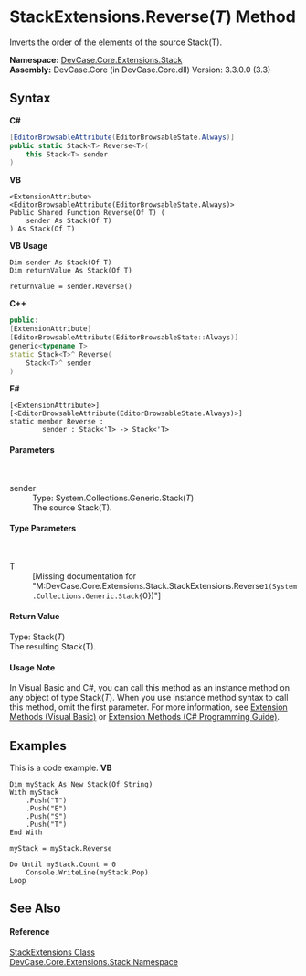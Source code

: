 # StackExtensions.Reverse(*T*) Method 
 

Inverts the order of the elements of the source Stack(T).

**Namespace:**&nbsp;<a href="N_DevCase_Core_Extensions_Stack">DevCase.Core.Extensions.Stack</a><br />**Assembly:**&nbsp;DevCase.Core (in DevCase.Core.dll) Version: 3.3.0.0 (3.3)

## Syntax

**C#**<br />
``` C#
[EditorBrowsableAttribute(EditorBrowsableState.Always)]
public static Stack<T> Reverse<T>(
	this Stack<T> sender
)

```

**VB**<br />
``` VB
<ExtensionAttribute>
<EditorBrowsableAttribute(EditorBrowsableState.Always)>
Public Shared Function Reverse(Of T) ( 
	sender As Stack(Of T)
) As Stack(Of T)
```

**VB Usage**<br />
``` VB Usage
Dim sender As Stack(Of T)
Dim returnValue As Stack(Of T)

returnValue = sender.Reverse()
```

**C++**<br />
``` C++
public:
[ExtensionAttribute]
[EditorBrowsableAttribute(EditorBrowsableState::Always)]
generic<typename T>
static Stack<T>^ Reverse(
	Stack<T>^ sender
)
```

**F#**<br />
``` F#
[<ExtensionAttribute>]
[<EditorBrowsableAttribute(EditorBrowsableState.Always)>]
static member Reverse : 
        sender : Stack<'T> -> Stack<'T> 

```


#### Parameters
&nbsp;<dl><dt>sender</dt><dd>Type: System.Collections.Generic.Stack(*T*)<br />The source Stack(T).</dd></dl>

#### Type Parameters
&nbsp;<dl><dt>T</dt><dd>\[Missing <typeparam name="T"/> documentation for "M:DevCase.Core.Extensions.Stack.StackExtensions.Reverse``1(System.Collections.Generic.Stack{``0})"\]</dd></dl>

#### Return Value
Type: Stack(*T*)<br />The resulting Stack(T).

#### Usage Note
In Visual Basic and C#, you can call this method as an instance method on any object of type Stack(*T*). When you use instance method syntax to call this method, omit the first parameter. For more information, see <a href="https://docs.microsoft.com/dotnet/visual-basic/programming-guide/language-features/procedures/extension-methods">Extension Methods (Visual Basic)</a> or <a href="https://docs.microsoft.com/dotnet/csharp/programming-guide/classes-and-structs/extension-methods">Extension Methods (C# Programming Guide)</a>.

## Examples
This is a code example. 
**VB**<br />
``` VB
Dim myStack As New Stack(Of String)
With myStack
    .Push("T")
    .Push("E")
    .Push("S")
    .Push("T")
End With

myStack = myStack.Reverse

Do Until myStack.Count = 0
    Console.WriteLine(myStack.Pop)
Loop
```


## See Also


#### Reference
<a href="T_DevCase_Core_Extensions_Stack_StackExtensions">StackExtensions Class</a><br /><a href="N_DevCase_Core_Extensions_Stack">DevCase.Core.Extensions.Stack Namespace</a><br />